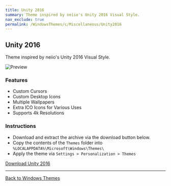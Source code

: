 ```yaml
---
title: Unity 2016
summary: Theme inspired by neiio's Unity 2016 Visual Style.
nav_exclude: true
permalink: /WindowsThemes/c/Miscellaneous/Unity2016
---
```


## Unity 2016

Theme inspired by neiio's Unity 2016 Visual Style.

![Preview](https://gitlab.com/the-back-room/deskthemepacks/sfw/unity-2016/-/raw/main/Extras/Preview.bmp)

### Features

- Custom Cursors
- Custom Desktop Icons
- Multiple Wallpapers
- Extra ICO Icons for Various Uses
- Supports 4k Resolutions

### Instructions

- Download and extract the archive via the download button below.
- Copy the contents of the `Themes` folder into `%LOCALAPPDATA%\Microsoft\Windows\Themes\`
- Apply the theme via `Settings > Personalization > Themes`

<a href="https://gitlab.com/the-back-room/deskthemepacks/sfw/unity-2016/-/archive/main/unity-2016-main.zip" class="btn btn--primary btn--lg" target="_blank" rel="noopener noreferrer">Download Unity 2016</a>

---

<a href="/WindowsThemes" class="btn btn--secondary btn--sm">Back to Windows Themes</a>